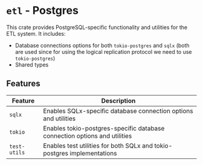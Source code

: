 # `etl` - Postgres

This crate provides PostgreSQL-specific functionality and utilities for the ETL system. It includes:

- Database connections options for both `tokio-postgres` and `sqlx` (both are used since for using the logical replication protocol we need to use `tokio-postgres`)
- Shared types

## Features

| Feature      | Description                                                               |
|--------------|---------------------------------------------------------------------------|
| `sqlx`       | Enables SQLx-specific database connection options and utilities           |
| `tokio`      | Enables tokio-postgres-specific database connection options and utilities |
| `test-utils` | Enables test utilities for both SQLx and tokio-postgres implementations   |